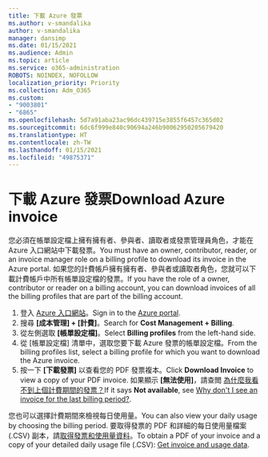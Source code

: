```yaml
---
title: 下載 Azure 發票
ms.author: v-smandalika
author: v-smandalika
manager: dansimp
ms.date: 01/15/2021
ms.audience: Admin
ms.topic: article
ms.service: o365-administration
ROBOTS: NOINDEX, NOFOLLOW
localization_priority: Priority
ms.collection: Adm_O365
ms.custom:
- "9003801"
- "6865"
ms.openlocfilehash: 5d7a91aba23ac96dc439715e3855f6457c365d02
ms.sourcegitcommit: 6dc6f999e840c90694a246b90062950205679420
ms.translationtype: HT
ms.contentlocale: zh-TW
ms.lasthandoff: 01/15/2021
ms.locfileid: "49875371"
---
```

# <a name="download-azure-invoice"></a><span data-ttu-id="5db8d-102">下載 Azure 發票</span><span class="sxs-lookup"><span data-stu-id="5db8d-102">Download Azure invoice</span></span>

<span data-ttu-id="5db8d-103">您必須在帳單設定檔上擁有擁有者、參與者、讀取者或發票管理員角色，才能在 Azure 入口網站中下載發票。</span><span class="sxs-lookup"><span data-stu-id="5db8d-103">You must have an owner, contributor, reader, or an invoice manager role on a billing profile to download its invoice in the Azure portal.</span></span> <span data-ttu-id="5db8d-104">如果您的計費帳戶擁有擁有者、參與者或讀取者角色，您就可以下載計費帳戶中所有帳單設定檔的發票。</span><span class="sxs-lookup"><span data-stu-id="5db8d-104">If you have the role of a owner, contributor or reader on a billing account, you can download invoices of all the billing profiles that are part of the billing account.</span></span>

1. <span data-ttu-id="5db8d-105">登入 [Azure 入口網站](https://portal.azure.com/)。</span><span class="sxs-lookup"><span data-stu-id="5db8d-105">Sign in to the [Azure portal](https://portal.azure.com/).</span></span>
2. <span data-ttu-id="5db8d-106">搜尋 **[成本管理] + [計費]**。</span><span class="sxs-lookup"><span data-stu-id="5db8d-106">Search for **Cost Management + Billing**.</span></span>
3. <span data-ttu-id="5db8d-107">從左側選取 **[帳單設定檔]**。</span><span class="sxs-lookup"><span data-stu-id="5db8d-107">Select **Billing profiles** from the left-hand side.</span></span>
4. <span data-ttu-id="5db8d-108">從 [帳單設定檔] 清單中，選取您要下載 Azure 發票的帳單設定檔。</span><span class="sxs-lookup"><span data-stu-id="5db8d-108">From the billing profiles list, select a billing profile for which you want to download the Azure invoice.</span></span>
5. <span data-ttu-id="5db8d-109">按一下 **[下載發票]** 以查看您的 PDF 發票複本。</span><span class="sxs-lookup"><span data-stu-id="5db8d-109">Click **Download Invoice** to view a copy of your PDF invoice.</span></span> <span data-ttu-id="5db8d-110">如果顯示 **[無法使用]**，請查閲 [為什麼我看不到上個計費期間的發票？](https://docs.microsoft.com/azure/cost-management-billing/manage/download-azure-invoice-daily-usage-date)</span><span class="sxs-lookup"><span data-stu-id="5db8d-110">If it says **Not available**, see [Why don't I see an invoice for the last billing period?](https://docs.microsoft.com/azure/cost-management-billing/manage/download-azure-invoice-daily-usage-date).</span></span>

<span data-ttu-id="5db8d-111">您也可以選擇計費期間來檢視每日使用量。</span><span class="sxs-lookup"><span data-stu-id="5db8d-111">You can also view your daily usage by choosing the billing period.</span></span> <span data-ttu-id="5db8d-112">要取得發票的 PDF 和詳細的每日使用量檔案 (.CSV) 副本，請[取得發票和使用量資料](https://docs.microsoft.com/azure/cost-management-billing/manage/download-azure-invoice-daily-usage-date)。</span><span class="sxs-lookup"><span data-stu-id="5db8d-112">To obtain a PDF of your invoice and a copy of your detailed daily usage file (.CSV): [Get invoice and usage data](https://docs.microsoft.com/azure/cost-management-billing/manage/download-azure-invoice-daily-usage-date).</span></span>